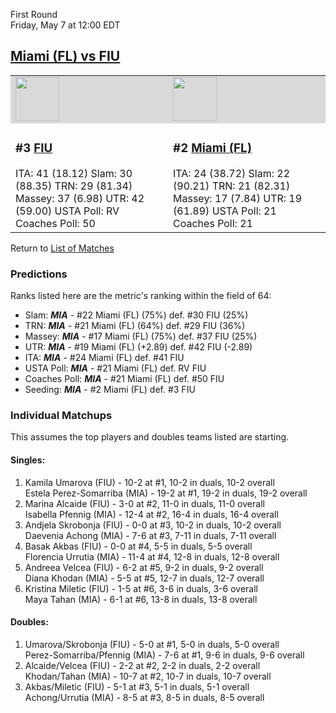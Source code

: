 First Round  
Friday, May 7 at 12:00 EDT
## [Miami (FL) vs FIU](https://www.ncaa.com/game/5833652) 

<table>  
<tr style="background-color: #d9d9d9 !important"><td><a href="../"><img src="https://www.ncaa.com/sites/default/files/images/logos/schools/f/fiu.70.png" width="70" height="70" /></a></td><td><a href="../"><img src="https://www.ncaa.com/sites/default/files/images/logos/schools/m/miami-fl.70.png" width="70" height="70" /></a></td></tr>
<tr><td>  

<h3>#3 <a href="../">FIU</a></h3>  
ITA: 41 (18.12)</li>  
Slam: 30 (88.35)</li>  
TRN: 29 (81.34)</li>  
Massey: 37 (6.98)</li>  
UTR: 42 (59.00)</li>  
USTA Poll: RV</li>  
Coaches Poll: 50</li>  

</td><td>  

<h3>#2 <a href="../">Miami (FL)</a></h3>  
ITA: 24 (38.72)</li>  
Slam: 22 (90.21)</li>  
TRN: 21 (82.31)</li>  
Massey: 17 (7.84)</li>  
UTR: 19 (61.89)</li>  
USTA Poll: 21</li>  
Coaches Poll: 21</li>  

</td></tr></table>  

Return to [List of Matches](../index.md)  

### Predictions  

Ranks listed here are the metric's ranking within the field of 64:  
- Slam: ***MIA*** - #22 Miami (FL) (75%) def. #30 FIU (25%)  
- TRN: ***MIA*** - #21 Miami (FL) (64%) def. #29 FIU (36%)  
- Massey: ***MIA*** - #17 Miami (FL) (75%) def. #37 FIU (25%)  
- UTR: ***MIA*** - #19 Miami (FL) (+2.89) def. #42 FIU (-2.89)  
- ITA: ***MIA*** - #24 Miami (FL) def. #41 FIU  
- USTA Poll: ***MIA*** - #21 Miami (FL) def. RV FIU  
- Coaches Poll: ***MIA*** - #21 Miami (FL) def. #50 FIU  
- Seeding: ***MIA*** - #2 Miami (FL) def. #3 FIU  

### Individual Matchups  

This assumes the top players and doubles teams listed are starting.  

#### Singles:  
1. Kamila Umarova (FIU) - 10-2 at #1, 10-2 in duals, 10-2 overall  
   Estela Perez-Somarriba (MIA) - 19-2 at #1, 19-2 in duals, 19-2 overall
2. Marina Alcaide (FIU) - 3-0 at #2, 11-0 in duals, 11-0 overall  
   Isabella Pfennig (MIA) - 12-4 at #2, 16-4 in duals, 16-4 overall
3. Andjela Skrobonja (FIU) - 0-0 at #3, 10-2 in duals, 10-2 overall  
   Daevenia Achong (MIA) - 7-6 at #3, 7-11 in duals, 7-11 overall
4. Basak Akbas (FIU) - 0-0 at #4, 5-5 in duals, 5-5 overall  
   Florencia Urrutia (MIA) - 11-4 at #4, 12-8 in duals, 12-8 overall
5. Andreea Velcea (FIU) - 6-2 at #5, 9-2 in duals, 9-2 overall  
   Diana Khodan (MIA) - 5-5 at #5, 12-7 in duals, 12-7 overall
6. Kristina Miletic (FIU) - 1-5 at #6, 3-6 in duals, 3-6 overall  
   Maya Tahan (MIA) - 6-1 at #6, 13-8 in duals, 13-8 overall

#### Doubles:  
1. Umarova/Skrobonja (FIU) - 5-0 at #1, 5-0 in duals, 5-0 overall  
   Perez-Somarriba/Pfennig (MIA) - 7-6 at #1, 9-6 in duals, 9-6 overall
2. Alcaide/Velcea (FIU) - 2-2 at #2, 2-2 in duals, 2-2 overall  
   Khodan/Tahan (MIA) - 10-7 at #2, 10-7 in duals, 10-7 overall
3. Akbas/Miletic (FIU) - 5-1 at #3, 5-1 in duals, 5-1 overall  
   Achong/Urrutia (MIA) - 8-5 at #3, 8-5 in duals, 8-5 overall